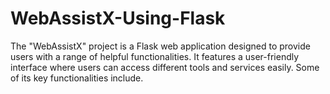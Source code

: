 # WebAssistX-Using-Flask
The "WebAssistX" project is a Flask web application designed to provide users with a range of helpful functionalities. It features a user-friendly interface where users can access different tools and services easily. Some of its key functionalities include.
